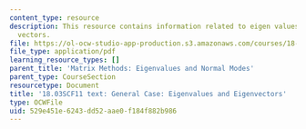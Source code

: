 ```yaml
---
content_type: resource
description: This resource contains information related to eigen values and eigen
  vectors.
file: https://ol-ocw-studio-app-production.s3.amazonaws.com/courses/18-03sc-differential-equations-fall-2011/529e451e6243dd52aae0f184f882b986_MIT18_03SCF11_s33_4text.pdf
file_type: application/pdf
learning_resource_types: []
parent_title: 'Matrix Methods: Eigenvalues and Normal Modes'
parent_type: CourseSection
resourcetype: Document
title: '18.03SCF11 text: General Case: Eigenvalues and Eigenvectors'
type: OCWFile
uid: 529e451e-6243-dd52-aae0-f184f882b986
---
```

